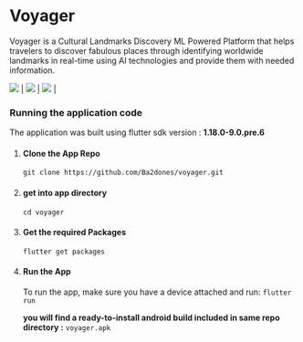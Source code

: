 # Voyager

Voyager is a Cultural Landmarks Discovery ML Powered Platform that helps travelers to discover fabulous places through identifying worldwide landmarks in real-time using AI technologies and provide them with needed information.


![](https://raw.githubusercontent.com/Ba2dones/voyager/master/Screenshot1.png)   | ![](https://raw.githubusercontent.com/Ba2dones/voyager/master/Screenshot2.png) | ![](https://raw.githubusercontent.com/Ba2dones/voyager/master/Screenshot3.png) |


### Running the application code

The application was built using flutter sdk version : **1.18.0-9.0.pre.6**

1. #### Clone the App Repo
    `git clone https://github.com/Ba2dones/voyager.git`

2. #### get into app directory
   ` cd voyager `

3. #### Get the required Packages
    `flutter get packages`

4. #### Run the App
   To run the app, make sure you have a device attached and run:
     `flutter run`

    **you will find a ready-to-install android build included in same repo directory :**    `voyager.apk`
